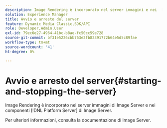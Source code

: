 ```yaml
---
description: Image Rendering è incorporato nel server immagini e nei  [!DNL Platform Server]  componenti di Image Server.
solution: Experience Manager
title: Avvio e arresto del server
feature: Dynamic Media Classic,SDK/API
role: Developer,Admin,User
exl-id: 79ec6e27-4964-41bc-b8ae-fc50cc59e728
source-git-commit: bf31e5226cbb763e2fb82391772b64e5d5c89fae
workflow-type: tm+mt
source-wordcount: '41'
ht-degree: 0%

---
```


# Avvio e arresto del server{#starting-and-stopping-the-server}

Image Rendering è incorporato nel server immagini di Image Server e nei componenti [!DNL Platform Server] di Image Server.

Per ulteriori informazioni, consulta la documentazione di Image Server.
